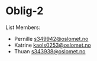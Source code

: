 # Oblig-2
List Members:
- Pernille s349942@oslomet.no
- Katrine kaols0253@oslomet.no
- Thuan s343938@oslomet.no

